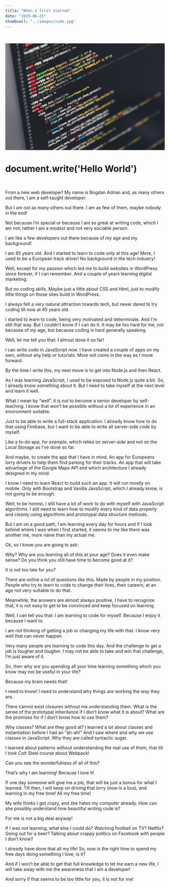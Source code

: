 ```yaml
---
title: "When I first started"
date: "2019-06-25"
thumbnail: "../images/code.jpg"
---
```


</br>

![Code](./coding.jpg)

# document.write('Hello World')

</br>

From a new web developer! My name is Bogdan Adrian and, as many others out there, I am a self-taught developer.

But I am not as many others out there. I am as few of them, maybe nobody in the end!

Not because I’m special or because I am so great at writing code, which I am not; rather I am a modest and not very sociable person.

I am like a few developers out there because of my age and my background!

I am 45 years old. And I started to learn to code only at this age! More, I used to be a European track driver! No background in the tech industry!

Well, except for my passion which led me to build websites in WordPress since forever, if I can remember. And a couple of years learning digital marketing.

But no coding skills. Maybe just a little about CSS and Html, just to modify little things on those sites build in WordPress.

I always felt a very natural attraction towards tech, but never dared to try coding till now at 45 years old.

I started to learn to code, being very motivated and determinate. And I'm still that way. But I couldn’t know if I can do it. It may be too hard for me, not because of my age, but because coding is hard generally speaking.

Well, let me tell you that: I almost done it so far!

I can write code in JavaScript now. I have created a couple of apps on my own, without any help or tutorials. More will come in the way as I move forward.

By the time I write this, my next move is to get into Node.js and then React.

As I was learning JavaScript, I used to be exposed to Node.js quite a bit. So, I already know something about it. But I need to take myself at the next level and learn it well.

What I mean by “well”, it is not to become a senior developer by self-teaching. I know that won’t be possible without a lot of experience in an environment suitable.

Just to be able to write a full-stack application. I already know how to do that using Firebase, but I want to be able to write all server-side code by myself.

Like a to-do app, for example, which relies on server-side and not on the Local Storage as I’ve done so far.

And maybe, to create the app that I have in mind. An app for Europeans lorry drivers to help them find parking for their tracks. An app that will take advantage of the Google Maps API and which architecture I already designed in my mind.

I know I need to learn React to build such an app. It will run mostly on mobile. Only with Bootstrap and Vanilla JavaScript, which I already know, is not going to be enough.

Well, to be honest, I still have a lot of work to do with myself with JavaScript algorithms. I still need to learn how to modify every kind of data properly and cleanly using algorithms and prototypal data structure methods.

But I am on a good path, I am learning every day for hours and if I look behind where I was when I first started, it seems to me like there was another me, more naive than my actual me.

Ok, so I know you are going to ask:

Why? Why are you learning all of this at your age? Does it even make sense? Do you think you still have time to become good at it?

It is not too late for you?

There are online a lot of questions like this. Made by people in my position. People who try to learn to code to change their lives, their careers, at an age not very suitable to do that.

Meanwhile, the answers are almost always positive, I have to recognize that, it is not easy to get to be convinced and keep focused on learning.

Well, I can tell you that: I am learning to code for myself. Because I enjoy it because I want to.

I am not thinking of getting a job or changing my life with that. I know very well that can never happen.

Very many people are learning to code this day. And the challenge to get a job is tougher and tougher. I may not be able to take and win that challenge, I’m just aware of it.

So, then why are you spending all your time learning something which you know may not be useful in your life?

Because my brain needs that!

I need to know! I need to understand why things are working the way they are.

There cannot exist closures without me understanding them. What is the sense of the prototypal inheritance if I don’t know what it is about? What are the promises for if I don’t know how to use them?

Why classes? What are they good at? I learned a lot about classes and instantiation before I had an “ah-ah!” And I saw where and why we use classes in JavaScript. Why they are called syntactic sugar.

I learned about patterns without understanding the real use of them, that till I took Colt Steel course about Webpack!

Can you see the wonderfulness of all of this?

That’s why I am learning! Because I love it!

If one day someone will give me a job, that will be just a bonus for what I learned. Till then, I will keep on driving that lorry (now is a bus), and learning in my free time! All my free time!

My wife thinks I got crazy, and she hates my computer already. How can she possibly understand how beautiful writing code is?

For me is not a big deal anyway!

If I was not learning, what else I could do? Watching football on TV? Netflix? Going out for a beer? Talking about crappy politics on Facebook with people I don’t know?

I already have done that all my life! So, now is the right time to spend my free days doing something I love, is it?

And if I won’t be able to get that full knowledge to let me earn a new life, I will take away with me the awareness that I am a developer!

And sorry if that seems to be too little for you, it is not for me!

